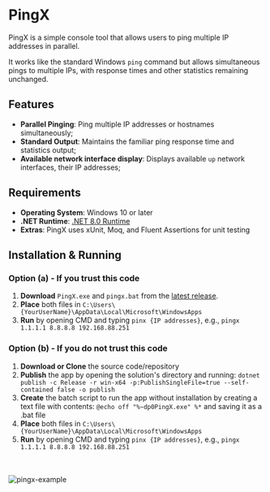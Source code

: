 # PingX

PingX is a simple console tool that allows users to ping multiple IP addresses in parallel. 

It works like the standard Windows `ping` command but allows simultaneous pings to multiple IPs, with response times and other statistics remaining unchanged.


## Features

- **Parallel Pinging**: Ping multiple IP addresses or hostnames simultaneously;
- **Standard Output**: Maintains the familiar ping response time and statistics output;
- **Available network interface display**: Displays available `up` network interfaces, their IP addresses;

## Requirements
- **Operating System**: Windows 10 or later
- **.NET Runtime**: [.NET 8.0 Runtime](https://dotnet.microsoft.com/download/dotnet/8.0/runtime)
- **Extras**: PingX uses xUnit, Moq, and Fluent Assertions for unit testing

## Installation & Running

### Option (a) - If you trust this code
1. **Download** `PingX.exe` and `pingx.bat` from the [latest release](https://github.com/YourUsername/PingX/releases).
2. **Place** both files in `C:\Users\{YourUserName}\AppData\Local\Microsoft\WindowsApps`
3. **Run** by opening CMD and typing `pinx {IP addresses}`, e.g., `pingx 1.1.1.1 8.8.8.8 192.168.88.251`

### Option (b) - If you do not trust this code
1. **Download or Clone** the source code/repository
2. **Publish** the app by opening the solution's directory and running: `dotnet publish -c Release -r win-x64 -p:PublishSingleFile=true --self-contained false -o publish`
3. **Create** the batch script to run the app without installation by creating a text file with contents: `@echo off "%~dp0PingX.exe" %*` and saving it as a .bat file
4. **Place** both files in `C:\Users\{YourUserName}\AppData\Local\Microsoft\WindowsApps`
5. **Run** by opening CMD and typing `pinx {IP addresses}`, e.g., `pingx 1.1.1.1 8.8.8.8 192.168.88.251`

<br><br>
![pingx-example](https://github.com/user-attachments/assets/91ff4670-9f70-4650-8087-ae3e5f2dc8ea)



